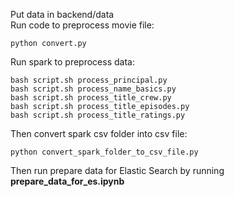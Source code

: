 Put data in backend/data \
Run code to preprocess movie file:
```
python convert.py
```
Run spark to preprocess data:
```
bash script.sh process_principal.py
bash script.sh process_name_basics.py
bash script.sh process_title_crew.py
bash script.sh process_title_episodes.py
bash script.sh process_title_ratings.py
```
Then convert spark csv folder into csv file:
```
python convert_spark_folder_to_csv_file.py
```
Then run prepare data for Elastic Search by running **prepare_data_for_es.ipynb**